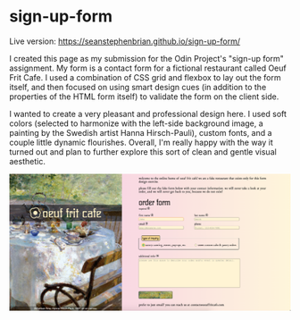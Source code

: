 # sign-up-form

Live version: https://seanstephenbrian.github.io/sign-up-form/

I created this page as my submission for the Odin Project's "sign-up form" assignment. My form is a contact form for a fictional restaurant called Oeuf Frit Cafe. I used a combination of CSS grid and flexbox to lay out the form itself, and then focused on using smart design cues (in addition to the properties of the HTML form itself) to validate the form on the client side.

I wanted to create a very pleasant and professional design here. I used soft colors (selected to harmonize with the left-side background image, a painting by the Swedish artist Hanna Hirsch-Pauli), custom fonts, and a couple little dynamic flourishes. Overall, I'm really happy with the way it turned out and plan to further explore this sort of clean and gentle visual aesthetic.

<img src="https://raw.githubusercontent.com/seanstephenbrian/sign-up-form/main/img/screenshot.png" alt="Screenshot of the finished page">